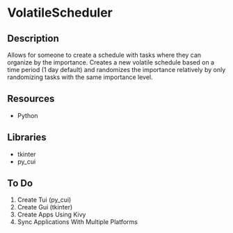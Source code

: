 # VolatileScheduler

## Description
Allows for someone to create a schedule with tasks where they can organize by the importance. Creates a new volatile schedule based on a time period (1 day default) and randomizes the importance relatively by only randomizing tasks with the same importance level.

## Resources
- Python

## Libraries
- tkinter
- py_cui

## To Do
1. Create Tui (py_cui)
2. Create Gui (tkinter)
3. Create Apps Using Kivy
4. Sync Applications With Multiple Platforms